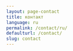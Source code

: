 ```yaml
---
layout: page-contact
title: контакт
language: ru
permalink: /contact/ru/
defaulturl: /contact/
slug: contact
---
```

